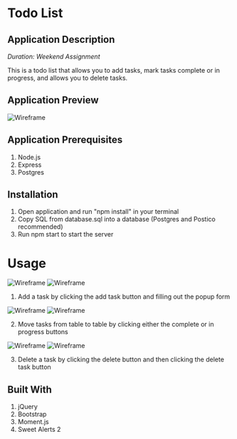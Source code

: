 # Todo List

## Application Description

_Duration: Weekend Assignment_

This is a todo list that allows you to add tasks, mark tasks complete or in progress, and allows you to delete tasks.

## Application Preview

![Wireframe](application-preview.png)

## Application Prerequisites

1. Node.js
2. Express
3. Postgres

## Installation

1. Open application and run "npm install" in your terminal
2. Copy SQL from database.sql into a database (Postgres and Postico recommended)
3. Run npm start to start the server

# Usage

![Wireframe](add-task.png)
![Wireframe](add-task-popup.png)

1. Add a task by clicking the add task button and filling out the popup form

![Wireframe](complete.png)
![Wireframe](in-progress.png)

2. Move tasks from table to table by clicking either the complete or in progress buttons

![Wireframe](delete.png)
![Wireframe](delete-popup.png)

3. Delete a task by clicking the delete button and then clicking the delete task button

## Built With

1. jQuery
2. Bootstrap
3. Moment.js
4. Sweet Alerts 2